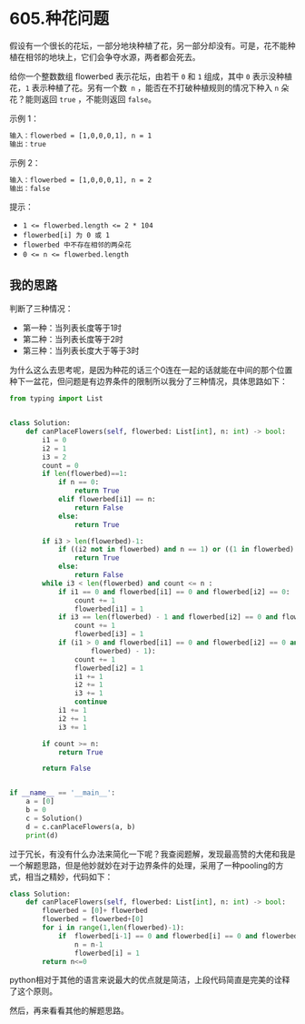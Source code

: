 # 605.种花问题

假设有一个很长的花坛，一部分地块种植了花，另一部分却没有。可是，花不能种植在相邻的地块上，它们会争夺水源，两者都会死去。

给你一个整数数组  flowerbed 表示花坛，由若干 `0` 和 `1` 组成，其中 `0` 表示没种植花，`1` 表示种植了花。另有一个数` n` ，能否在不打破种植规则的情况下种入 `n` 朵花？能则返回 `true` ，不能则返回 `false`。

 

示例 1：

```html
输入：flowerbed = [1,0,0,0,1], n = 1
输出：true
```

示例 2：

```tex
输入：flowerbed = [1,0,0,0,1], n = 2
输出：false
```


提示：

- `1 <= flowerbed.length <= 2 * 104`
- `flowerbed[i] 为 0 或 1`
- `flowerbed 中不存在相邻的两朵花`
- `0 <= n <= flowerbed.length`

## 我的思路

判断了三种情况：

- 第一种：当列表长度等于1时
- 第二种：当列表长度等于2时
- 第三种：当列表长度大于等于3时

为什么这么去思考呢，是因为种花的话三个0连在一起的话就能在中间的那个位置种下一盆花，但问题是有边界条件的限制所以我分了三种情况，具体思路如下：

```python
from typing import List


class Solution:
    def canPlaceFlowers(self, flowerbed: List[int], n: int) -> bool:
        i1 = 0
        i2 = 1
        i3 = 2
        count = 0
        if len(flowerbed)==1:
            if n == 0:
                return True
            elif flowerbed[i1] == n:
                return False
            else:
                return True

        if i3 > len(flowerbed)-1:
            if ((i2 not in flowerbed) and n == 1) or ((1 in flowerbed) and n == 0):
                return True
            else:
                return False
        while i3 < len(flowerbed) and count <= n :
            if i1 == 0 and flowerbed[i1] == 0 and flowerbed[i2] == 0:
                count += 1
                flowerbed[i1] = 1
            if i3 == len(flowerbed) - 1 and flowerbed[i2] == 0 and flowerbed[i3] == 0 :
                count += 1
                flowerbed[i3] = 1
            if (i1 > 0 and flowerbed[i1] == 0 and flowerbed[i2] == 0 and flowerbed[i3] == 0 and i3 < len(
                    flowerbed) - 1):
                count += 1
                flowerbed[i2] = 1
                i1 += 1
                i2 += 1
                i3 += 1
                continue
            i1 += 1
            i2 += 1
            i3 += 1

        if count >= n:
            return True

        return False


if __name__ == '__main__':
    a = [0]
    b = 0
    c = Solution()
    d = c.canPlaceFlowers(a, b)
    print(d)
```

过于冗长，有没有什么办法来简化一下呢？我查阅题解，发现最高赞的大佬和我是一个解题思路，但是他妙就妙在对于边界条件的处理，采用了一种pooling的方式，相当之精妙，代码如下：

```python
class Solution:
    def canPlaceFlowers(self, flowerbed: List[int], n: int) -> bool:
        flowerbed = [0]+ flowerbed
        flowerbed = flowerbed+[0]
        for i in range(1,len(flowerbed)-1):
            if  flowerbed[i-1] == 0 and flowerbed[i] == 0 and flowerbed[i+1] == 0:
                n = n-1
                flowerbed[i] = 1
        return n<=0
```

python相对于其他的语言来说最大的优点就是简洁，上段代码简直是完美的诠释了这个原则。

然后，再来看看其他的解题思路。

